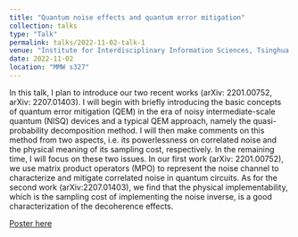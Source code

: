 ```yaml
---
title: "Quantum noise effects and quantum error mitigation"
collection: talks
type: "Talk"
permalink: talks/2022-11-02-talk-1
venue: "Institute for Interdisciplinary Information Sciences, Tsinghua University"
date: 2022-11-02
location: "MMW s327"
---
```


In this talk, I plan to introduce our two recent works (arXiv: 2201.00752, arXiv: 2207.01403). I will begin with briefly introducing the basic concepts of quantum error mitigation (QEM) in the era of noisy intermediate-scale quantum (NISQ) devices and a typical QEM approach, namely the quasi-probability decomposition method. I will then make comments on this method from two aspects, i.e. its powerlessness on correlated noise and the physical meaning of its sampling cost, respectively. In the remaining time, I will focus on these two issues. In our first work (arXiv: 2201.00752), we use matrix product operators (MPO) to represent the noise channel to characterize and mitigate correlated noise in quantum circuits. As for the second work (arXiv:2207.01403), we find that the physical implementability, which is the sampling cost of implementing the noise inverse, is a good characterization of the decoherence effects.         

[Poster here](https://iiis.tsinghua.edu.cn/show-9898-1.html)
